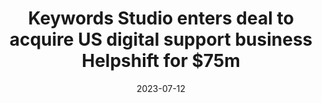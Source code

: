 ---
category:
- .nan
date: 2023-07-12
keyword_suggestion: low code no code digital transformation
post_inspiration: https://www.irishtimes.com/business/2022/12/05/keywords-studio-enters-deal-to-acquire-us-digital-support-business-helpshift-for-75m/
silot_terms: digital automation
title: Keywords Studio enters deal to acquire US digital <b>support</b> business Helpshift
  for $75m
---